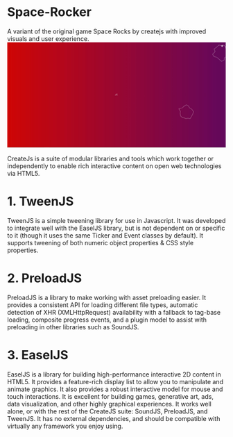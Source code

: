 # Space-Rocker
A variant of the original game Space Rocks by createjs with improved visuals and user experience.
![alt-text](spacerocker.jpg)

CreateJs is a suite of modular libraries and tools which work together or independently to enable rich interactive content on open web technologies via HTML5. 
# 1. TweenJS 
TweenJS is a simple tweening library for use in Javascript. It was developed to integrate well with the EaselJS library, but is not dependent on or specific to it (though it uses the same Ticker and Event classes by default). It supports tweening of both numeric object properties & CSS style properties.
# 2. PreloadJS
PreloadJS is a library to make working with asset preloading easier. It provides a consistent API for loading different file types, automatic detection of XHR (XMLHttpRequest) availability with a fallback to tag-base loading, composite progress events, and a plugin model to assist with preloading in other libraries such as SoundJS.
# 3. EaselJS
EaselJS is a library for building high-performance interactive 2D content in HTML5. It provides a feature-rich display list to allow you to manipulate and animate graphics. It also provides a robust interactive model for mouse and touch interactions.
It is excellent for building games, generative art, ads, data visualization, and other highly graphical experiences. It works well alone, or with the rest of the CreateJS suite: SoundJS, PreloadJS, and TweenJS.
It has no external dependencies, and should be compatible with virtually any framework you enjoy using.
